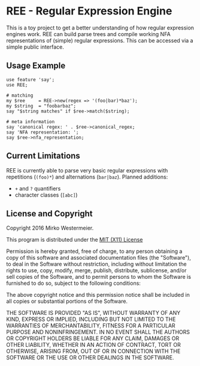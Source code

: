 REE - Regular Expression Engine
===============================

This is a toy project to get a better understanding of how regular expression
engines work. REE can build parse trees and compile working NFA representations
of (simple) regular expressions. This can be accessed via a simple public
interface.

## Usage Example

    use feature 'say';
    use REE;

    # matching
    my $ree     = REE->new(regex => '(foo|bar)*baz');
    my $string  = "foobarbaz";
    say "$string matches" if $ree->match($string);

    # meta information
    say 'canonical regex: ' . $ree->canonical_regex;
    say 'NFA representation: ';
    say $ree->nfa_representation;

## Current Limitations

REE is currently able to parse very basic regular expressions with repetitions
(`(foo)*`) and alternations (`bar|baz`). Planned additions:

- `+` and `?` quantifiers
- character classes (`[abc]`)

## License and Copyright

Copyright 2016 Mirko Westermeier.

This program is distributed under the [MIT (X11) License](http://www.opensource.org/licenses/mit-license.php) 

Permission is hereby granted, free of charge, to any person
obtaining a copy of this software and associated documentation
files (the "Software"), to deal in the Software without
restriction, including without limitation the rights to use,
copy, modify, merge, publish, distribute, sublicense, and/or sell
copies of the Software, and to permit persons to whom the
Software is furnished to do so, subject to the following
conditions:

The above copyright notice and this permission notice shall be
included in all copies or substantial portions of the Software.

THE SOFTWARE IS PROVIDED "AS IS", WITHOUT WARRANTY OF ANY KIND,
EXPRESS OR IMPLIED, INCLUDING BUT NOT LIMITED TO THE WARRANTIES
OF MERCHANTABILITY, FITNESS FOR A PARTICULAR PURPOSE AND
NONINFRINGEMENT. IN NO EVENT SHALL THE AUTHORS OR COPYRIGHT
HOLDERS BE LIABLE FOR ANY CLAIM, DAMAGES OR OTHER LIABILITY,
WHETHER IN AN ACTION OF CONTRACT, TORT OR OTHERWISE, ARISING
FROM, OUT OF OR IN CONNECTION WITH THE SOFTWARE OR THE USE OR
OTHER DEALINGS IN THE SOFTWARE.
